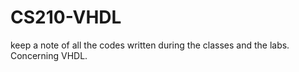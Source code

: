 # CS210-VHDL
keep a note of all the codes written during the classes and the labs. Concerning VHDL.
